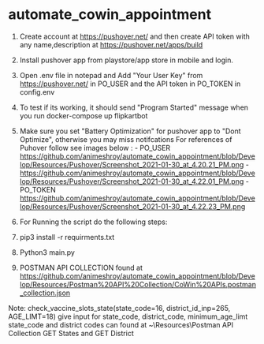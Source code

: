 # automate_cowin_appointment
1. Create account at https://pushover.net/ and then create API token with any name,description at https://pushover.net/apps/build
2. Install pushover app from playstore/app store in mobile and login.
3. Open .env file in notepad and Add "Your User Key" from https://pushover.net/ in PO_USER and the API token in PO_TOKEN in config.env
4. To test if its working, it should send "Program Started" message when you run docker-compose up flipkartbot
5. Make sure you set "Battery Optimization" for pushover app to "Dont Optimize", otherwise you may miss notifcations
    For references of Puhover follow see images below : 
        - PO_USER https://github.com/animeshroy/automate_cowin_appointment/blob/Develop/Resources/Pushover/Screenshot_2021-01-30_at_4.20.21_PM.png
        - https://github.com/animeshroy/automate_cowin_appointment/blob/Develop/Resources/Pushover/Screenshot_2021-01-30_at_4.22.01_PM.png
        - PO_TOKEN https://github.com/animeshroy/automate_cowin_appointment/blob/Develop/Resources/Pushover/Screenshot_2021-01-30_at_4.22.23_PM.png

6. For Running the script do the following steps:

7. pip3 install -r requirments.txt
8. Python3 main.py
9. POSTMAN API COLLECTION found at https://github.com/animeshroy/automate_cowin_appointment/blob/Develop/Resources/Postman%20API%20Collection/CoWin%20APIs.postman_collection.json

Note: check_vaccine_slots_state(state_code=16, district_id_inp=265, AGE_LIMT=18)
give input for state_code, district_code, minimum_age_limt
state_code and district codes can found at ~\Resources\Postman API Collection GET States and GET District

